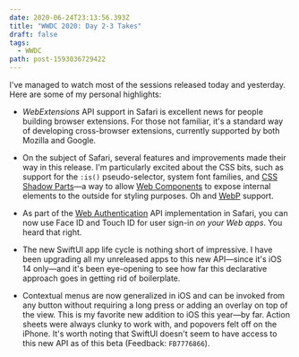 ```yaml
---
date: 2020-06-24T23:13:56.393Z
title: "WWDC 2020: Day 2-3 Takes"
draft: false
tags:
  - WWDC
path: post-1593036729422
---
```

I've managed to watch most of the sessions released today and yesterday. Here are some of my personal highlights:

* _WebExtensions_ API support in Safari is excellent news for people building browser extensions. For those not familiar, it's a standard way of developing cross-browser extensions, currently supported by both Mozilla and Google.

* On the subject of Safari, several features and improvements made their way in this release. I'm particularly excited about the CSS bits, such as support for the `:is()` pseudo-selector, system font families, and [CSS Shadow Parts](https://www.w3.org/TR/css-shadow-parts-1/)—a way to allow [Web Components](https://developer.mozilla.org/en-US/docs/Web/Web_Components) to expose internal elements to the outside for styling purposes. Oh and [WebP](https://en.wikipedia.org/wiki/WebP) support.

* As part of the [Web Authentication](https://developer.mozilla.org/en-US/docs/Web/API/Web_Authentication_API) API implementation in Safari, you can now use Face ID and Touch ID for user sign-in _on your Web apps_. You heard that right.

* The new SwiftUI app life cycle is nothing short of impressive. I have been upgrading all my unreleased apps to this new API—since it's iOS 14 only—and it's been eye-opening to see how far this declarative approach goes in getting rid of boilerplate.

* Contextual menus are now generalized in iOS and can be invoked from any button without requiring a long press or adding an overlay on top of the view. This is my favorite new addition to iOS this year—by far. Action sheets were always clunky to work with, and popovers felt off on the iPhone. It's worth noting that SwiftUI doesn't seem to have access to this new API as of this beta (Feedback: `FB7776866`).
